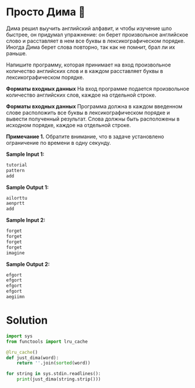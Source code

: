 # Просто Дима 🙂
Дима решил выучить английский алфавит, и чтобы изучение шло быстрее, он придумал упражнение: он берет произвольное английское слово и расставляет в нем все буквы в лексикографическом порядке. Иногда Дима берет слова повторно, так как не помнит, брал ли их раньше.

Напишите программу, которая принимает на вход произвольное количество английских слов и в каждом расставляет буквы в лексикографическом порядке.

**Форматы входных данных**
На вход программе подается произвольное количество английских слов, каждое на отдельной строке. 

**Форматы входных данных**
Программа должна в каждом введенном слове расположить все буквы в лексикографическом порядке и вывести полученный результат. Слова должны быть расположены в исходном порядке, каждое на отдельной строке.

**Примечание 1.** Обратите внимание, что в задаче установлено ограничение по времени в одну секунду.

**Sample Input 1:**
```python
tutorial
pattern
add
```
**Sample Output 1:**
```python
ailorttu
aenprtt
add
```
**Sample Input 2:**
```python
forget
forget
forget
forget
imagine
```
**Sample Output 2:**
```python
efgort
efgort
efgort
efgort
aegiimn
```

# Solution
```python
import sys
from functools import lru_cache

@lru_cache()
def just_dima(word):
    return ''.join(sorted(word))

for string in sys.stdin.readlines():
    print(just_dima(string.strip()))
```